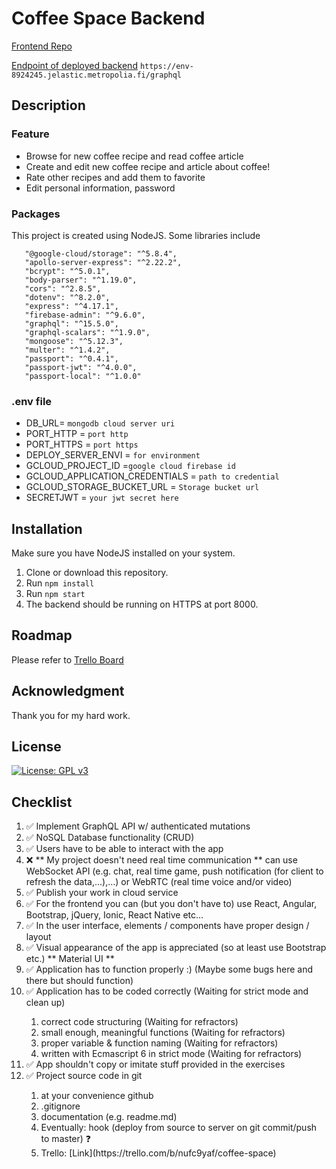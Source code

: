 # Coffee Space Backend

[Frontend Repo](https://github.com/sabaiprimo/coffee-space-front)

[Endpoint of deployed backend](https://env-8924245.jelastic.metropolia.fi/) `https://env-8924245.jelastic.metropolia.fi/graphql`

## Description

### Feature

- Browse for new coffee recipe and read coffee article
- Create and edit new coffee recipe and article about coffee!
- Rate other recipes and add them to favorite 
- Edit personal information, password

### Packages

This project is created using NodeJS. Some libraries include
```
   "@google-cloud/storage": "^5.8.4",
   "apollo-server-express": "^2.22.2",
   "bcrypt": "^5.0.1",
   "body-parser": "^1.19.0",
   "cors": "^2.8.5",
   "dotenv": "^8.2.0",
   "express": "^4.17.1",
   "firebase-admin": "^9.6.0",
   "graphql": "^15.5.0",
   "graphql-scalars": "^1.9.0",
   "mongoose": "^5.12.3",
   "multer": "^1.4.2",
   "passport": "^0.4.1",
   "passport-jwt": "^4.0.0",
   "passport-local": "^1.0.0"
```

### .env file

* DB_URL= `mongodb cloud server uri`
* PORT_HTTP = `port http`
* PORT_HTTPS = `port https`
* DEPLOY_SERVER_ENVI = `for environment`
* GCLOUD_PROJECT_ID =`google cloud firebase id`
* GCLOUD_APPLICATION_CREDENTIALS = `path to credential`
* GCLOUD_STORAGE_BUCKET_URL = `Storage bucket url`
* SECRETJWT = `your jwt secret here`

## Installation

Make sure you have NodeJS installed on your system.

1. Clone or download this repository.
2. Run `npm install`
3. Run `npm start`
4. The backend should be running on HTTPS at port 8000.

## Roadmap

Please refer to [Trello Board](https://trello.com/b/nufc9yaf/coffee-space)

## Acknowledgment

Thank you for my hard work.

## License

[![License: GPL v3](https://img.shields.io/badge/License-GPLv3-blue.svg)](https://www.gnu.org/licenses/gpl-3.0)

## Checklist
<ol>
<li>✅ Implement GraphQL API w/ authenticated mutations </li>
<li>✅ NoSQL Database functionality (CRUD)</li>
<li>✅ Users have to be able to interact with the app </li>
<li>❌ ** My project doesn't need real time communication ** can use WebSocket API (e.g. chat, real time game, push notification (for client to refresh the data,...),...) or
  WebRTC (real time voice and/or video) </li>
<li>✅ Publish your work in cloud service </li>
<li>✅ For the frontend you can (but you don't have to) use React, Angular, Bootstrap, jQuery, Ionic, React Native etc...</li> 
<li>✅ In the user interface, elements / components have proper design / layout </li>
<li>✅ Visual appearance of the app is appreciated  (so at least use Bootstrap etc.) ** Material UI **</li>
<li>✅ Application has to function properly :)  (Maybe some bugs here and there but should function)</li>
<li>✅ Application has to be coded correctly (Waiting for strict mode and clean up)</li>
   <ol>
   <li>  correct code structuring (Waiting for refractors) </li>
   <li>  small enough, meaningful functions (Waiting for refractors)</li>
   <li>  proper variable & function naming (Waiting for refractors)</li>
   <li>  written with Ecmascript 6 in strict mode (Waiting for refractors)</li>
   </ol>
<li>✅ App shouldn't copy or imitate stuff provided in the exercises </li>
<li>✅ Project source code in git </li>
   <ol>
   <li>  at your convenience github </li>
   <li>  .gitignore </li>
   <li>  documentation (e.g. readme.md) </li>
   <li>  Eventually: hook (deploy from source to server on git commit/push to master) ❓</li>
   <li>  Trello: [Link](https://trello.com/b/nufc9yaf/coffee-space)</li>
   </ol>
</ol>
